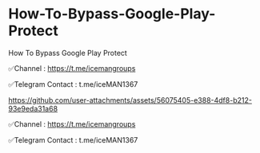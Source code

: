 # How-To-Bypass-Google-Play-Protect
How To Bypass Google Play Protect


✅Channel : https://t.me/icemangroups



✅Telegram Contact : t.me/iceMAN1367





https://github.com/user-attachments/assets/56075405-e388-4df8-b212-93e9eda31a68


✅Channel : https://t.me/icemangroups



✅Telegram Contact : t.me/iceMAN1367
